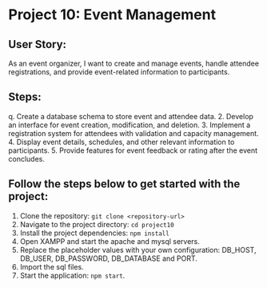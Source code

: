 # Project 10: Event Management

## User Story: 
As an event organizer, I want to create and manage events, handle attendee registrations, and provide event-related information to participants.

## Steps:

q. Create a database schema to store event and attendee data.
2. Develop an interface for event creation, modification, and deletion.
3. Implement a registration system for attendees with validation and capacity management.
4. Display event details, schedules, and other relevant information to participants.
5. Provide features for event feedback or rating after the event concludes.

## Follow the steps below to get started with the project:

1. Clone the repository: `git clone <repository-url>`
2. Navigate to the project directory: `cd project10`
3. Install the project dependencies: `npm install`
4. Open XAMPP and start the apache and mysql servers.
5. Replace the placeholder values with your own configuration: DB_HOST, DB_USER, DB_PASSWORD, DB_DATABASE and PORT.
6. Import the sql files.
7. Start the application: `npm start`.
